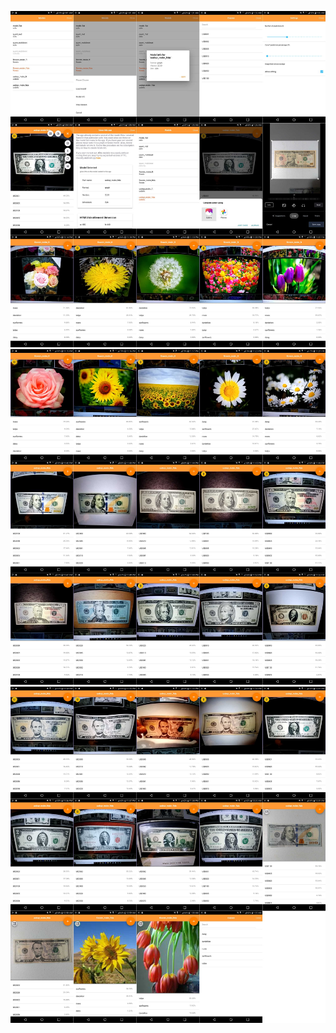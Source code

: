  ![](others/images/tfjsclassifyi_collage1.jpg)
 ![](others/images/tfjsclassifyi_collage2.jpg)
 ![](others/images/tfjsclassifyi_collage3.jpg)
